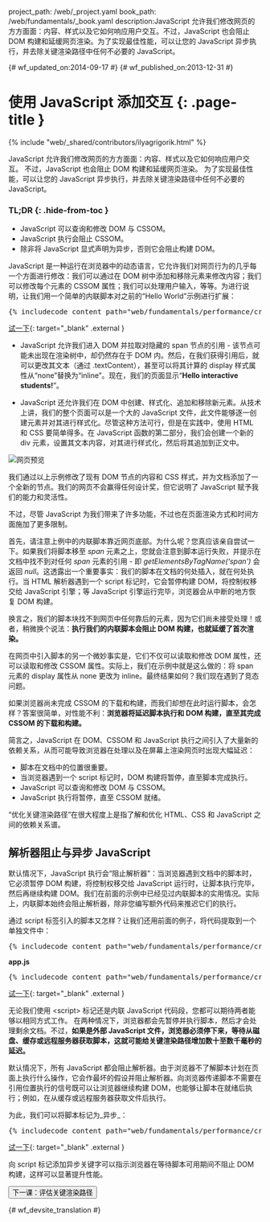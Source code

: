 project_path: /web/_project.yaml
book_path: /web/fundamentals/_book.yaml
description:JavaScript 允许我们修改网页的方方面面：内容、样式以及它如何响应用户交互。不过，JavaScript 也会阻止 DOM 构建和延缓网页渲染。为了实现最佳性能，可以让您的 JavaScript 异步执行，并去除关键渲染路径中任何不必要的 JavaScript。

{# wf_updated_on:2014-09-17 #}
{# wf_published_on:2013-12-31 #}

# 使用 JavaScript 添加交互 {: .page-title }

{% include "web/_shared/contributors/ilyagrigorik.html" %}

JavaScript 允许我们修改网页的方方面面：内容、样式以及它如何响应用户交互。
不过，JavaScript 也会阻止 DOM 构建和延缓网页渲染。
为了实现最佳性能，可以让您的 JavaScript 异步执行，并去除关键渲染路径中任何不必要的 JavaScript。



### TL;DR {: .hide-from-toc }
- JavaScript 可以查询和修改 DOM 与 CSSOM。
- JavaScript 执行会阻止 CSSOM。
- 除非将 JavaScript 显式声明为异步，否则它会阻止构建 DOM。


JavaScript 是一种运行在浏览器中的动态语言，它允许我们对网页行为的几乎每一个方面进行修改：我们可以通过在 DOM 树中添加和移除元素来修改内容；我们可以修改每个元素的 CSSOM 属性；我们可以处理用户输入，等等。为进行说明，让我们用一个简单的内联脚本对之前的“Hello World”示例进行扩展：

<pre class="prettyprint">
{% includecode content_path="web/fundamentals/performance/critical-rendering-path/_code/script.html" region_tag="full" adjust_indentation="auto" %}
</pre>

[试一下](https://googlesamples.github.io/web-fundamentals/fundamentals/performance/critical-rendering-path/script.html){: target="_blank" .external }

* JavaScript 允许我们进入 DOM 并拉取对隐藏的 span 节点的引用 - 该节点可能未出现在渲染树中，却仍然存在于 DOM 内。然后，在我们获得引用后，就可以更改其文本（通过 .textContent），甚至可以将其计算的 display 样式属性从“none”替换为“inline”。现在，我们的页面显示“**Hello interactive students!**”。

* JavaScript 还允许我们在 DOM 中创建、样式化、追加和移除新元素。从技术上讲，我们的整个页面可以是一个大的 JavaScript 文件，此文件能够逐一创建元素并对其进行样式化。尽管这种方法可行，但是在实践中，使用 HTML 和 CSS 要简单得多。在 JavaScript 函数的第二部分，我们会创建一个新的 div 元素，设置其文本内容，对其进行样式化，然后将其追加到正文中。

<img src="images/device-js-small.png"  alt="网页预览">

我们通过以上示例修改了现有 DOM 节点的内容和 CSS 样式，并为文档添加了一个全新的节点。我们的网页不会赢得任何设计奖，但它说明了 JavaScript 赋予我们的能力和灵活性。

不过，尽管 JavaScript 为我们带来了许多功能，不过也在页面渲染方式和时间方面施加了更多限制。

首先，请注意上例中的内联脚本靠近网页底部。为什么呢？您真应该亲自尝试一下。如果我们将脚本移至 _span_ 元素之上，您就会注意到脚本运行失败，并提示在文档中找不到对任何 _span_ 元素的引用 - 即 _getElementsByTagName(‘span')_ 会返回 _null_。这透露出一个重要事实：我们的脚本在文档的何处插入，就在何处执行。当 HTML 解析器遇到一个 script 标记时，它会暂停构建 DOM，将控制权移交给 JavaScript 引擎；等 JavaScript 引擎运行完毕，浏览器会从中断的地方恢复 DOM 构建。

换言之，我们的脚本块找不到网页中任何靠后的元素，因为它们尚未接受处理！或者，稍微换个说法：**执行我们的内联脚本会阻止 DOM 构建，也就延缓了首次渲染。**

在网页中引入脚本的另一个微妙事实是，它们不仅可以读取和修改 DOM 属性，还可以读取和修改 CSSOM 属性。实际上，我们在示例中就是这么做的：将 span 元素的 display 属性从 none 更改为 inline。最终结果如何？我们现在遇到了竞态问题。

如果浏览器尚未完成 CSSOM 的下载和构建，而我们却想在此时运行脚本，会怎样？答案很简单，对性能不利：**浏览器将延迟脚本执行和 DOM 构建，直至其完成 CSSOM 的下载和构建。**

简言之，JavaScript 在 DOM、CSSOM 和 JavaScript 执行之间引入了大量新的依赖关系，从而可能导致浏览器在处理以及在屏幕上渲染网页时出现大幅延迟：

* 脚本在文档中的位置很重要。
* 当浏览器遇到一个 script 标记时，DOM 构建将暂停，直至脚本完成执行。
* JavaScript 可以查询和修改 DOM 与 CSSOM。
* JavaScript 执行将暂停，直至 CSSOM 就绪。

“优化关键渲染路径”在很大程度上是指了解和优化 HTML、CSS 和 JavaScript 之间的依赖关系谱。

## 解析器阻止与异步 JavaScript

默认情况下，JavaScript 执行会“阻止解析器”：当浏览器遇到文档中的脚本时，它必须暂停 DOM 构建，将控制权移交给 JavaScript 运行时，让脚本执行完毕，然后再继续构建 DOM。我们在前面的示例中已经见过内联脚本的实用情况。实际上，内联脚本始终会阻止解析器，除非您编写额外代码来推迟它们的执行。

通过 script 标签引入的脚本又怎样？让我们还用前面的例子，将代码提取到一个单独文件中：

<pre class="prettyprint">
{% includecode content_path="web/fundamentals/performance/critical-rendering-path/_code/split_script.html" region_tag="full" adjust_indentation="auto" %}
</pre>

**app.js**

<pre class="prettyprint">
{% includecode content_path="web/fundamentals/performance/critical-rendering-path/_code/app.js" region_tag="full" adjust_indentation="auto" %}
</pre>

[试一下](https://googlesamples.github.io/web-fundamentals/fundamentals/performance/critical-rendering-path/split_script.html){: target="_blank" .external }

无论我们使用 &lt;script&gt; 标记还是内联 JavaScript 代码段，您都可以期待两者能够以相同方式工作。
在两种情况下，浏览器都会先暂停并执行脚本，然后才会处理剩余文档。不过，**如果是外部 JavaScript 文件，浏览器必须停下来，等待从磁盘、缓存或远程服务器获取脚本，这就可能给关键渲染路径增加数十至数千毫秒的延迟。**






默认情况下，所有 JavaScript 都会阻止解析器。由于浏览器不了解脚本计划在页面上执行什么操作，它会作最坏的假设并阻止解析器。向浏览器传递脚本不需要在引用位置执行的信号既可以让浏览器继续构建 DOM，也能够让脚本在就绪后执行；例如，在从缓存或远程服务器获取文件后执行。  

为此，我们可以将脚本标记为_异步_：

<pre class="prettyprint">
{% includecode content_path="web/fundamentals/performance/critical-rendering-path/_code/split_script_async.html" region_tag="full" adjust_indentation="auto" %}
</pre>

[试一下](https://googlesamples.github.io/web-fundamentals/fundamentals/performance/critical-rendering-path/split_script_async.html){: target="_blank" .external }

向 script 标记添加异步关键字可以指示浏览器在等待脚本可用期间不阻止 DOM 构建，这样可以显著提升性能。

<a href="measure-crp" class="gc-analytics-event" data-category="CRP"
    data-label="Next / Measuring CRP">
  <button>下一课：评估关键渲染路径</button>
</a>


{# wf_devsite_translation #}
